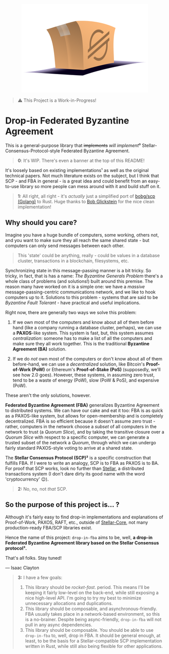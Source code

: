 <p align="center">
<img src="./logo.png" alt="A box with the stellar logo going into a hole, a visual pun on drop-in">
</p>

> ⚠️ This Project is a Work-in-Progress!

# Drop-in Federated Byzantine Agreement
This is a general-purpose library that ~~implements~~ *will implement*⁰ Stellar-Consensus-Protocol-style Federated Byzantine Agreement.

> **0**: It's WIP. There's even a banner at the top of this README!

It's loosely based on existing implementations¹ as well as the original technical papers. Not much literature exists on the subject, but I think that SCP - and FBA in general - is a great idea and could benefit from an easy-to-use library so more people can mess around with it and build stuff on it.

> **1:** All right, all right - it's *actually* just a simplified port of [bobg/scp (Golang)](https://github.com/bobg/scp) to Rust. Huge thanks to [Bob Glickstein](https://github.com/bobg) for the nice clean implementation!

## Why should you care?
Imagine you have a huge bundle of computers, some working, others not, and you want to make sure they all reach the same shared state - but computers can only send messages between each other.

> This 'state' could be anything, really - could be values in a database cluster, transactions in a blockchain, filesystems, etc.

Synchronizing state in this message-passing manner is a bit tricky. So tricky, in fact, that is has a name: *The Byzantine Generals Problem* there's a whole class of problems (and solutions!) built around this premise. The reason many have worked on it is a simple one: we have a *massive* message-passing-centric communications network, and we like to hook computers up to it. Solutions to this problem - systems that are said to be *Byzantine Fault Tolerant* - have practical and useful implications.

Right now, there are generally two ways we solve this problem:

1. If we own most of the computers and know about all of them before hand (like a company running a database cluster, perhaps), we can use a **PAXOS**-like system. This system is fast, but, this system assumes *centralization*: someone has to make a list of all the computers and make sure they all work together. This is the traditional **Byzantine Agreement (BA)** solution.

2. If we do *not* own most of the computers or don't know about all of them before-hand, we can use a *decentralized* solution, like Bitcoin's **Proof-of-Work (PoW)** or Ethereum's **Proof-of-Stake (PoS)** (supposedly, we'll see how 2.0 goes). However, these systems, in assuming zero trust, tend to be a waste of energy (PoW), slow (PoW & PoS), and expensive (PoW).

These aren't the only solutions, however.

**Federated Byzantine Agreement (FBA)** generalizes Byzantine Agreement to distributed systems. We can have our cake and eat it too: FBA is as quick as a PAXOS-like system, but allows for open-membership and is completely decentralized. FBA is so efficient because it doesn't assume zero trust - rather, computers in the network choose a *subset* of all computers in the network to trust (a *Quorum Slice*), and by taking the transitive closure over a *Quorum Slice* with respect to a specific computer, we can generate a trusted subset of the network a *Quorum*, through which we can undergo fairly standard PAXOS-style voting to arrive at a shared state.

The **Stellar Consensus Protocol (SCP)²** is a specific construction that fulfills FBA. If I were to write an analogy, SCP is to FBA as PAXOS is to BA. For proof that SCP works, look no further than [Stellar](https://stellar.org), a distributed transactions system (I don't dare dirty its good name with the word 'cryptocurrency' 😉).

> **2:** No, no, not *that* SCP.

## So the purpose of this project is... ?
Although it's fairly easy to find drop-in implementations and explanations of Proof-of-Work, PAXOS, RAFT, etc., outside of [Stellar-Core](https://github.com/stellar/stellar-core), not many production-ready FBA/SCP libraries exist.

Hence the name of this project: `drop-in-fba` aims to be, well, **a drop-in Federated Byzantine Agreement library based on the Stellar Consensus protocol³.**

That's all folks. Stay tuned!

— Isaac Clayton

> **3:** I have a few goals:
>
> 1. This library should be *rocket-fast*. period. This means I'll be keeping it fairly low-level on the back-end, while still exposing a nice high-level API. I'm going to try my best to minimize unnecessary allocations and duplications.
> 2. This library should be composable, and asynchronous-friendly. FBA usually takes place in a network-based environment, so this is a no-brainer. Despite being async-friendly, `drop-in-fba` will not pull in any async dependencies.
> 3. This library should be composable. You should be able to use `drop-in-fba` to, well, drop in FBA. It should be general enough, at least, to be the basis for a Stellar-compatible SCP implementation written in Rust, while still also being flexible for other applications.
